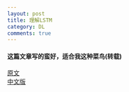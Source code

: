 ```yaml
---
layout: post
title: 理解LSTM
category: DL
comments: true
---
```


#### 这篇文章写的蛮好，适合我这种菜鸟(转载)
[原文](http://colah.github.io/posts/2015-08-Understanding-LSTMs/)  
[中文版](http://www.csdn.net/article/2015-11-25/2826323)

